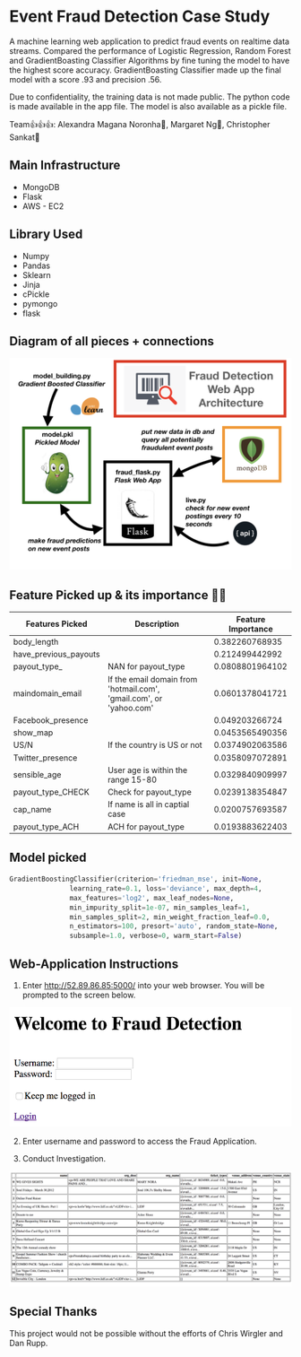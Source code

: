 # Event Fraud Detection Case Study

A machine learning web application to predict fraud events on realtime data streams. Compared the performance of Logistic Regression, Random Forest and GradientBoasting Classifier Algorithms by fine tuning the model to have the highest score accuracy. GradientBoasting Classifier made up the final model with a score .93 and precision .56.

Due to confidentiality, the training data is not made public. The python code is made available in the app file. The model is also available as a pickle file.

Team:+1::+1::+1:: Alexandra Magana Noronha:cake:, Margaret Ng:icecream:, Christopher Sankat:pizza:

## Main Infrastructure
- MongoDB
- Flask
- AWS - EC2

## Library Used
- Numpy
- Pandas
- Sklearn
- Jinja
- cPickle
- pymongo
- flask

## Diagram of all pieces + connections
![App Architecture](https://github.com/csankat92/event-fraud-detection/blob/master/images/fraud_detection.png)

## Feature Picked up & its importance :rainbow::rainbow:


Features Picked | Description |Feature Importance
------------ | ------------- | -------------
body_length|                  |0.382260768935
have_previous_payouts||0.212499442992
payout_type_|NAN for payout_type|0.0808801964102
maindomain_email|If the email domain from 'hotmail.com', 'gmail.com', or 'yahoo.com'|0.0601378041721
Facebook_presence|            |0.049203266724
show_map|                     |0.0453565490356
US/N|If the country is US or not|0.0374902063586
Twitter_presence|             |0.0358097072891
sensible_age|User age is within the range 15-80                 |0.0329840909997
payout_type_CHECK|Check for payout_type             |0.0239138354847
cap_name|If name is all in captial case                     |0.0200757693587
payout_type_ACH|ACH for payout_type              |0.0193883622403


## Model picked
```python
GradientBoostingClassifier(criterion='friedman_mse', init=None,
               learning_rate=0.1, loss='deviance', max_depth=4,
               max_features='log2', max_leaf_nodes=None,
               min_impurity_split=1e-07, min_samples_leaf=1,
               min_samples_split=2, min_weight_fraction_leaf=0.0,
               n_estimators=100, presort='auto', random_state=None,
               subsample=1.0, verbose=0, warm_start=False)
```

## Web-Application Instructions

1. Enter http://52.89.86.85:5000/ into your web browser. You will be prompted to the screen below. 

![App Architecture](https://github.com/margaretnym/event-fraud-detection/blob/master/images/Screen%20Shot%202017-09-07%20at%204.17.48%20PM.png)

2. Enter username and password to access the Fraud Application. 

3. Conduct Investigation. 

![App Architecture](https://github.com/margaretnym/event-fraud-detection/blob/master/images/Screen%20Shot%202017-09-07%20at%204.10.02%20PM.png)

## Special Thanks

This project would not be possible without the efforts of Chris Wirgler and Dan Rupp.
